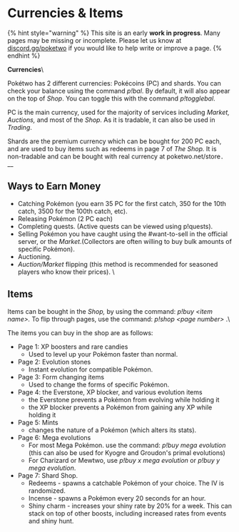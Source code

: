 # Currencies & Items

{% hint style="warning" %}
This site is an early **work in progress**. Many pages may be missing or incomplete. Please let us know at [discord.gg/poketwo](https://discord.gg/poketwo) if you would like to help write or improve a page.
{% endhint %}

**Currencies**\



Pokétwo has 2 different currencies: Pokécoins (PC) and shards. You can check your balance using the command _p!bal_. By default, it will also appear on the top of _Shop_. You can toggle this with the command _p!togglebal_.

PC is the main currency, used for the majority of services including _Market, Auctions,_ and most of the _Shop._ As it is tradable, it can also be used in _Trading_.&#x20;

Shards are the premium currency which can be bought for 200 PC each, and are used to buy items such as redeems in page 7 of _The Shop._ It is non-tradable and can be bought with real currency at poketwo.net/store`.`\
__

## **Ways to Earn Money**

* Catching Pokémon (you earn 35 PC for the first catch, 350 for the 10th catch, 3500 for the 100th catch, etc).
* Releasing Pokémon (2 PC each)
* Completing quests. (Active quests can be viewed using p!quests).&#x20;
* Selling Pokémon you have caught using the #want-to-sell in the official server, or the _Market_.(Collectors are often willing to buy bulk amounts of specific Pokémon).
* Auctioning.
* _Auction/Market_ flipping (this method is recommended for seasoned players who know their prices). \


## **Items**

Items can be bought in the _Shop,_ by using the command: _p!buy \<item name>._ To flip through pages, use the command: _p!shop \<page number>_ .\


The items you can buy in the shop are as follows:

* Page 1: XP boosters and rare candies
  * Used to level up your Pokémon faster than normal.
* Page 2: Evolution stones&#x20;
  * Instant evolution for compatible Pokémon.
* Page 3: Form changing items&#x20;
  * Used to change the forms of specific Pokémon.
* Page 4: the Everstone, XP blocker, and various evolution items
  * &#x20;the Everstone prevents a Pokémon from evolving while holding it
  * the XP blocker prevents a Pokémon from gaining any XP while holding it
* Page 5: Mints&#x20;
  * changes the nature of a Pokémon (which alters its stats).
* Page 6: Mega evolutions
  * For most Mega Pokémon. use the command: _p!buy mega evolution_ (this can also be used for Kyogre and Groudon's primal evolutions)
  * For Charizard or Mewtwo, use _p!buy x mega evolution_ or _p!buy y mega evolution_.
* Page 7: Shard Shop.
  * Redeems - spawns a catchable Pokémon of your choice. The IV is randomized.
  * Incense - spawns a Pokémon every 20 seconds for an hour.
  * Shiny charm - increases your shiny rate by 20% for a week. This can stack on top of other boosts, including increased rates from events and shiny hunt.
